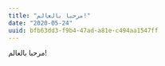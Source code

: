 ```yaml
---
title: "مرحبا بالعالم!"
date: "2020-05-24"
uuid: bfb63dd3-f9b4-47ad-a81e-c494aa1547ff
---
```


مرحبا بالعالم!
